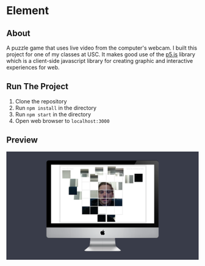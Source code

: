 # Element

## About

A puzzle game that uses live video from the computer's webcam. I built this project for one of my classes at USC. It makes good use of the [p5.js](https://p5js.org) library which is a client-side javascript library for creating graphic and interactive experiences for web.

## Run The Project

1) Clone the repository<br>
2) Run `npm install` in the directory<br>
3) Run `npm start` in the directory<br>
4) Open web browser to `localhost:3000`<br>

## Preview

![Preview](https://github.com/mvrahas/element/blob/main/public/assets/preview.png)
